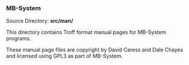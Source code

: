 ### MB-System

Source Directory: **src/man/**

This directory contains Troff format manual pages for MB-System programs.

These manual page files are copyright by David Caress and Dale Chayes and licensed using GPL3 as part of MB-System.
